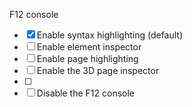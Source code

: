 F12 console

- [x] Enable syntax highlighting (default)
- [ ] Enable element inspector
- [ ] Enable page highlighting
- [ ] Enable the 3D page inspector
- [ ] 
- [ ] Disable the F12 console
